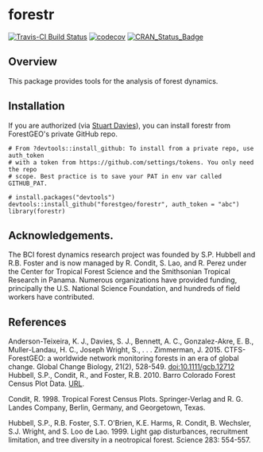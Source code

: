 
<!-- README.md is generated from README.Rmd. Please edit that file -->
forestr
=======

[![Travis-CI Build Status](https://travis-ci.org/forestgeo/forestr.svg?branch=master)](https://travis-ci.org/forestgeo/forestr) [![codecov](https://codecov.io/github/forestgeo/forestr/branch/master/graphs/badge.svg)](https://codecov.io/github/forestgeo/forestr) [![CRAN\_Status\_Badge](http://www.r-pkg.org/badges/version/forestr)](https://cran.r-project.org/package=forestr)

Overview
--------

This package provides tools for the analysis of forest dynamics.

Installation
------------

If you are authorized (via [Stuart Davies](daviess@si.edu)), you can install forestr from ForestGEO's private GitHub repo.

    # From ?devtools::install_github: To install from a private repo, use auth_token
    # with a token from https://github.com/settings/tokens. You only need the repo 
    # scope. Best practice is to save your PAT in env var called GITHUB_PAT.

    # install.packages("devtools")
    devtools::install_github("forestgeo/forestr", auth_token = "abc")
    library(forestr)

Acknowledgements.
-----------------

The BCI forest dynamics research project was founded by S.P. Hubbell and R.B. Foster and is now managed by R. Condit, S. Lao, and R. Perez under the Center for Tropical Forest Science and the Smithsonian Tropical Research in Panama. Numerous organizations have provided funding, principally the U.S. National Science Foundation, and hundreds of field workers have contributed.

References
----------

Anderson-Teixeira, K. J., Davies, S. J., Bennett, A. C., Gonzalez-Akre, E. B., Muller-Landau, H. C., Joseph Wright, S., . . . Zimmerman, J. 2015. CTFS-ForestGEO: a worldwide network monitoring forests in an era of global change. Global Change Biology, 21(2), 528-549. <doi:10.1111/gcb.12712> Hubbell, S.P., Condit, R., and Foster, R.B. 2010. Barro Colorado Forest Census Plot Data. [URL](http://ctfs.si.edu/webatlas/datasets/bci).

Condit, R. 1998. Tropical Forest Census Plots. Springer-Verlag and R. G. Landes Company, Berlin, Germany, and Georgetown, Texas.

Hubbell, S.P., R.B. Foster, S.T. O'Brien, K.E. Harms, R. Condit, B. Wechsler, S.J. Wright, and S. Loo de Lao. 1999. Light gap disturbances, recruitment limitation, and tree diversity in a neotropical forest. Science 283: 554-557.

